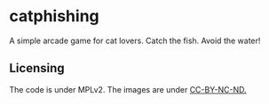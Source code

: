 # catphishing
A simple arcade game for cat lovers. Catch the fish. Avoid the water! 

<h2><b>Licensing</b></h2>
The code is under MPLv2. The images are under <a href="http://creativecommons.org/licenses/by-nc-nd/4.0/"> CC-BY-NC-ND.</a>
